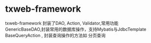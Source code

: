 txweb-framework
====================
txweb-framework 封装了DAO, Action, Validator,常用功能<br/>
GenericBaseDAO,封装常用的数据库操作，支持Mybatis与JdbcTemplate<br/>
BaseQueryAction , 封装查询操作的方法如 分页查询